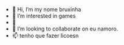 - 👋 Hi, I’m my nome bruxinha 
- 👀 I’m interested in games 
- 🌱 
- 💞️ I’m looking to collaborate on eu namoro.
- 📫 tenho que fazer licoesn

<!---
Sibellycamargon31/Sibellycamargon31 is a ✨ special ✨ repository because its `README.md` (this file) appears on your GitHub profile.
You can click the Preview link to take a look at your changes.
--->
